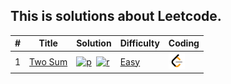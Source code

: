 ## This is solutions about Leetcode.



| #    | Title        | Solution                           | Difficulty | Coding     |
| ---- | ------------ | ---------------------------------- | ---------- | ---------- |
| 1    | [Two Sum][1] | [![p]][1sp]&nbsp;&nbsp;[![r]][1sr] | [Easy][e]  | [![l]][1l] |


[p]:./ico/python.ico
[r]:./ico/rust.ico
[l]:./ico/leetcode.png

[e]:./Easy
[m]:./Medium
[h]:./Hard

[1]:./Easy/0001-Two%20Sum/README.md####example

[1sp]:./Easy/0001-Two%20Sum/README.md#solutions-python 

[1sr]:./Easy/0001-Two%20Sum/README.md#solutions-rust 

[1l]:https://leetcode.com/problems/two-sum/ 
